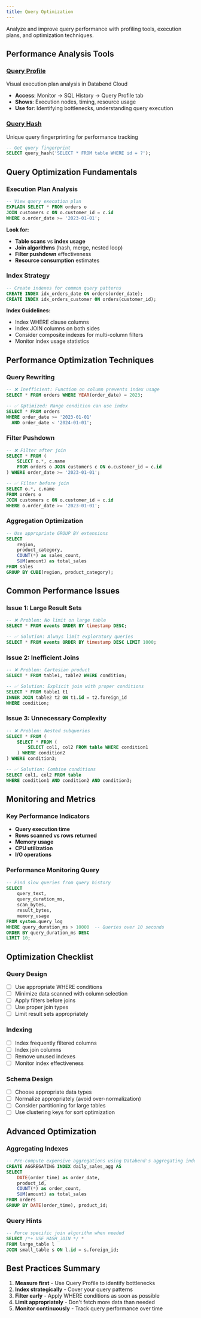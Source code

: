 ```yaml
---
title: Query Optimization
---
```


Analyze and improve query performance with profiling tools, execution plans, and optimization techniques.

## Performance Analysis Tools

### [Query Profile](./query-profile.md)
Visual execution plan analysis in Databend Cloud
- **Access**: Monitor → SQL History → Query Profile tab
- **Shows**: Execution nodes, timing, resource usage
- **Use for**: Identifying bottlenecks, understanding query execution

### [Query Hash](./query-hash.md)
Unique query fingerprinting for performance tracking
```sql
-- Get query fingerprint
SELECT query_hash('SELECT * FROM table WHERE id = ?');
```

## Query Optimization Fundamentals

### Execution Plan Analysis
```sql
-- View query execution plan
EXPLAIN SELECT * FROM orders o
JOIN customers c ON o.customer_id = c.id
WHERE o.order_date >= '2023-01-01';
```

**Look for:**
- **Table scans** vs **index usage**
- **Join algorithms** (hash, merge, nested loop)
- **Filter pushdown** effectiveness
- **Resource consumption** estimates

### Index Strategy
```sql
-- Create indexes for common query patterns
CREATE INDEX idx_orders_date ON orders(order_date);
CREATE INDEX idx_orders_customer ON orders(customer_id);
```

**Index Guidelines:**
- Index WHERE clause columns
- Index JOIN columns on both sides
- Consider composite indexes for multi-column filters
- Monitor index usage statistics

## Performance Optimization Techniques

### Query Rewriting
```sql
-- ❌ Inefficient: Function on column prevents index usage
SELECT * FROM orders WHERE YEAR(order_date) = 2023;

-- ✅ Optimized: Range condition can use index
SELECT * FROM orders 
WHERE order_date >= '2023-01-01' 
  AND order_date < '2024-01-01';
```

### Filter Pushdown
```sql
-- ❌ Filter after join
SELECT * FROM (
    SELECT o.*, c.name 
    FROM orders o JOIN customers c ON o.customer_id = c.id
) WHERE order_date >= '2023-01-01';

-- ✅ Filter before join
SELECT o.*, c.name 
FROM orders o 
JOIN customers c ON o.customer_id = c.id
WHERE o.order_date >= '2023-01-01';
```

### Aggregation Optimization
```sql
-- Use appropriate GROUP BY extensions
SELECT 
    region,
    product_category,
    COUNT(*) as sales_count,
    SUM(amount) as total_sales
FROM sales 
GROUP BY CUBE(region, product_category);
```

## Common Performance Issues

### Issue 1: Large Result Sets
```sql
-- ❌ Problem: No limit on large table
SELECT * FROM events ORDER BY timestamp DESC;

-- ✅ Solution: Always limit exploratory queries
SELECT * FROM events ORDER BY timestamp DESC LIMIT 1000;
```

### Issue 2: Inefficient Joins
```sql
-- ❌ Problem: Cartesian product
SELECT * FROM table1, table2 WHERE condition;

-- ✅ Solution: Explicit join with proper conditions
SELECT * FROM table1 t1
INNER JOIN table2 t2 ON t1.id = t2.foreign_id
WHERE condition;
```

### Issue 3: Unnecessary Complexity
```sql
-- ❌ Problem: Nested subqueries
SELECT * FROM (
    SELECT * FROM (
        SELECT col1, col2 FROM table WHERE condition1
    ) WHERE condition2
) WHERE condition3;

-- ✅ Solution: Combine conditions
SELECT col1, col2 FROM table 
WHERE condition1 AND condition2 AND condition3;
```

## Monitoring and Metrics

### Key Performance Indicators
- **Query execution time**
- **Rows scanned vs rows returned** 
- **Memory usage**
- **CPU utilization**
- **I/O operations**

### Performance Monitoring Query
```sql
-- Find slow queries from query history
SELECT 
    query_text,
    query_duration_ms,
    scan_bytes,
    result_bytes,
    memory_usage
FROM system.query_log
WHERE query_duration_ms > 10000  -- Queries over 10 seconds
ORDER BY query_duration_ms DESC
LIMIT 10;
```

## Optimization Checklist

### Query Design
- [ ] Use appropriate WHERE conditions
- [ ] Minimize data scanned with column selection
- [ ] Apply filters before joins
- [ ] Use proper join types
- [ ] Limit result sets appropriately

### Indexing
- [ ] Index frequently filtered columns
- [ ] Index join columns
- [ ] Remove unused indexes
- [ ] Monitor index effectiveness

### Schema Design
- [ ] Choose appropriate data types
- [ ] Normalize appropriately (avoid over-normalization)
- [ ] Consider partitioning for large tables
- [ ] Use clustering keys for sort optimization

## Advanced Optimization

### Aggregating Indexes
```sql
-- Pre-compute expensive aggregations using Databend's aggregating indexes
CREATE AGGREGATING INDEX daily_sales_agg AS
SELECT 
    DATE(order_time) as order_date,
    product_id,
    COUNT(*) as order_count,
    SUM(amount) as total_sales
FROM orders
GROUP BY DATE(order_time), product_id;
```

### Query Hints
```sql
-- Force specific join algorithm when needed
SELECT /*+ USE_HASH_JOIN */ *
FROM large_table l
JOIN small_table s ON l.id = s.foreign_id;
```

## Best Practices Summary

1. **Measure first** - Use Query Profile to identify bottlenecks
2. **Index strategically** - Cover your query patterns
3. **Filter early** - Apply WHERE conditions as soon as possible
4. **Limit appropriately** - Don't fetch more data than needed
5. **Monitor continuously** - Track query performance over time